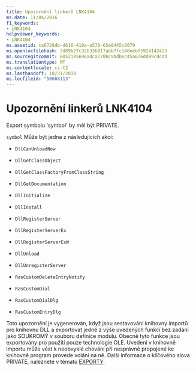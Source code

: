 ```yaml
---
title: Upozornění linkerů LNK4104
ms.date: 11/04/2016
f1_keywords:
- LNK4104
helpviewer_keywords:
- LNK4104
ms.assetid: ca6728db-d616-419a-a570-65e8445c6079
ms.openlocfilehash: 3d89b27c32b33b917abb7fc140eebf5924142423
ms.sourcegitcommit: 6052185696adca270bc9bdbec45a626dd89cdcdd
ms.translationtype: MT
ms.contentlocale: cs-CZ
ms.lasthandoff: 10/31/2018
ms.locfileid: "50668113"
---
```

# <a name="linker-tools-warning-lnk4104"></a>Upozornění linkerů LNK4104

Export symbolu 'symbol' by měl být PRIVATE.

`symbol` Může být jedna z následujících akcí:

- `DllCanUnloadNow`

- `DllGetClassObject`

- `DllGetClassFactoryFromClassString`

- `DllGetDocumentation`

- `DllInitialize`

- `DllInstall`

- `DllRegisterServer`

- `DllRegisterServerEx`

- `DllRegisterServerExW`

- `DllUnload`

- `DllUnregisterServer`

- `RasCustomDeleteEntryNotify`

- `RasCustomDial`

- `RasCustomDialDlg`

- `RasCustomEntryDlg`

Toto upozornění je vygenerován, když jsou sestavování knihovny importů pro knihovnu DLL a exportovat jedné z výše uvedených funkcí bez zadání jako SOUKROMÝ v souboru definice modulu. Obecně tyto funkce jsou exportovány pro použití pouze technologie OLE. Uvedení v knihovně importu může vést k neobvyklé chování při nesprávně propojené ke knihovně program provede volání na ně. Další informace o klíčového slova PRIVATE, naleznete v tématu [EXPORTY](../../build/reference/exports.md).